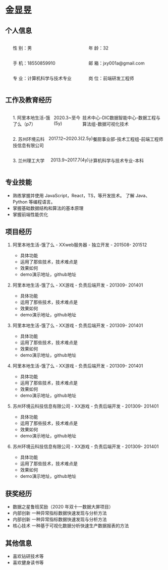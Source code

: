 <h1>金显昱</h1>

## 个人信息

<div style="padding-left:24px">
  <div style="display: flex; ">
      <p style="flex: 1;">性 别：男</p>
      <p style="flex: 1;">年 龄：32</p>
  </div>
  <div style="display: flex;">
      <p style="flex: 1;">手 机：18550859910</p>
      <p style="flex: 1;">邮 箱：jxy001a@gmail.com</p>
  </div>
  <div style="display: flex;">
      <p style="flex: 1;">专 业：计算机科学与技术专业</p>
      <p style="flex: 1;">岗 位：前端研发工程师</p>
  </div>
</div>


## 工作及教育经历
<div style="padding-left:24px">
  <div style="display: flex; ">
      <p style="flex: 1;">1. 阿里本地生活-饿了么（p7）</p>
      <p style="flex: .7;">2020.3~至今(5y)</p>
      <p style="flex: 2;">技术中心-DIC数据智能中心-数据工程与算法组-数据可视化技术</p>
  </div>
  <div style="display: flex;">
      <p style="flex: 1;">2. 苏州环境云科技信息有限公司</p>
      <p style="flex: .7;">2017.12~2020.3(2.5y)</p>
      <p style="flex: 2;">餐厨事业部-技术工程组-前端工程师</p>
  </div>
  <div style="display: flex;">
      <p style="flex: 1;">3. 兰州理工大学</p>
      <p style="flex: .7;">2013.9~2017.7(4y)</p>
      <p style="flex: 2;">计算机科学与技术专业-本科</p>
  </div>
</div>

## 专业技能

* 熟练掌握并使用 JavaScript，React，TS，等开发技术。 了解 Java、Python 等编程语言。
* 掌握基础数据结构和算法的基本原理
* 掌握前端性能优化

## 项目经历

1. 阿里本地生活-饿了么 - XXweb服务器 - 独立开发 - 201508- 201512
    * 具体功能
    * 运用了那些技术，技术难点是
    * 效果如何
    * demo演示地址，github地址

2. 阿里本地生活-饿了么 - XX游戏 - 负责后端开发 - 201309- 201401
    * 具体功能
    * 运用了那些技术，技术难点是
    * 效果如何
    * demo演示地址，github地址
3. 阿里本地生活-饿了么 - XX游戏 - 负责后端开发 - 201309- 201401
    * 具体功能
    * 运用了那些技术，技术难点是
    * 效果如何
    * demo演示地址，github地址
4. 阿里本地生活-饿了么 - XX游戏 - 负责后端开发 - 201309- 201401
    * 具体功能
    * 运用了那些技术，技术难点是
    * 效果如何
    * demo演示地址，github地址

5. 苏州环境云科技信息有限公司 - XX游戏 - 负责后端开发 - 201309- 201401
    * 具体功能
    * 运用了那些技术，技术难点是
    * 效果如何
    * demo演示地址，github地址
6. 苏州环境云科技信息有限公司 - XX游戏 - 负责后端开发 - 201309- 201401
    * 具体功能
    * 运用了那些技术，技术难点是
    * 效果如何
    * demo演示地址，github地址

## 获奖经历
* 数据之星鲁班奖励（2020 年双十一数据大屏项目）
* 内部创新 一种异常指标数据快速发现与分析方法 
* 内部创新 一种异常指标数据快速发现与分析方法 
* 核心技术 一种基于可视化数据分析快速生产数据报表的方法


## 其他信息
* 喜欢钻研技术等 
* 喜欢健身读书等 





